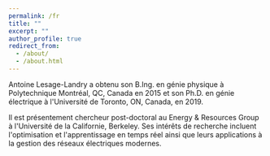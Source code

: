 ```yaml
---
permalink: /fr
title: ""
excerpt: ""
author_profile: true
redirect_from: 
  - /about/
  - /about.html
---
```


Antoine Lesage-Landry a obtenu son B.Ing. en génie physique à Polytechnique Montréal, QC, Canada en 2015 et son Ph.D. en génie électrique à l'Université de Toronto, ON, Canada, en 2019. 

Il est présentement chercheur post-doctoral au Energy & Resources Group à l'Université de la Californie, Berkeley. Ses intérêts de recherche incluent l'optimisation et l'apprentissage en temps réel ainsi que leurs applications à la gestion des réseaux électriques modernes.
